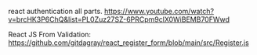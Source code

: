 react authentication all parts.
https://www.youtube.com/watch?v=brcHK3P6ChQ&list=PL0Zuz27SZ-6PRCpm9clX0WiBEMB70FWwd

React JS From Validation: https://github.com/gitdagray/react_register_form/blob/main/src/Register.js

